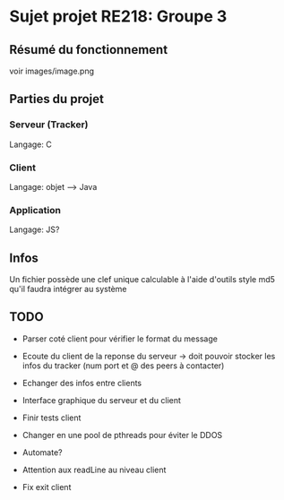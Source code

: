 # Sujet projet RE218: Groupe 3

## Résumé du fonctionnement

voir images/image.png

## Parties du projet

### Serveur (Tracker)

Langage: C

### Client

Langage: objet --> Java

### Application

Langage: JS?

## Infos

Un fichier possède une clef unique calculable à l'aide d'outils style md5 qu'il faudra intégrer au système

## TODO

- Parser coté client pour vérifier le format du message
- Ecoute du client de la reponse du serveur -> doit pouvoir stocker les infos du tracker (num port et @ des peers à contacter)
- Echanger des infos entre clients
- Interface graphique du serveur et du client
- Finir tests client

- Changer en une pool de pthreads pour éviter le DDOS
- Automate?
- Attention aux readLine au niveau client
- Fix exit client

